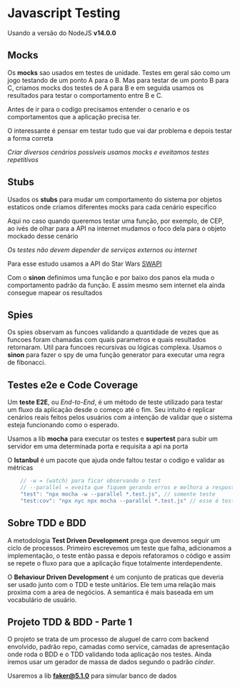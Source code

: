 # Javascript Testing

Usando a versão do NodeJS **v14.0.0**

## Mocks

Os **mocks** sao usados em testes de unidade. Testes em geral sáo como um jogo testando de um ponto A para o B.
Mas para testar de um ponto B para C, criamos mocks dos testes de A para B e em seguida usamos os resultados
para testar o comportamento entre B e C.

Antes de ir para o codigo precisamos entender o cenario e os comportamentos que a aplicação precisa ter.

O interessante é pensar em testar tudo que vai dar problema e depois testar a forma correta

_Criar diversos cenários possíveis usamos mocks e eveitamos testes repetitivos_

## Stubs

Usados os **stubs** para mudar um comportamento do sistema por objetos estaticos onde criamos diferentes mocks para cada
cenário especifico

Aqui no caso quando queremos testar uma função, por exemplo, de CEP, ao ivés de olhar para a API na internet mudamos o foco
dela para o objeto mockado desse cenário

_Os testes não devem depender de serviços externos ou internet_

Para esse estudo usamos a API do Star Wars [SWAPI](https://swapi.tech/)

Com o **sinon** definimos uma função e por baixo dos panos ela muda o comportamento padrão
da função. E assim mesmo sem internet ela ainda consegue mapear os resultados

## Spies

Os spies observam as funcoes validando a quantidade de vezes que as funcoes foram chamadas com quais parametros e quais resultados retornaram. Util para funcoes recursivas ou lógicas complexa. Usamos o **sinon** para fazer o spy de uma função generator para executar uma regra de fibonacci.

## Testes e2e e Code Coverage

Um **teste E2E**, ou _End-to-End_, é um método de teste utilizado para testar um fluxo da aplicação desde o começo até o fim. Seu intuito é replicar cenários reais feitos pelos usuários com a intenção de validar que o sistema esteja funcionando como o esperado.

Usamos a lib **mocha** para executar os testes e **supertest** para subir um servidor em uma determinada porta e requisita a api na porta

O **Istanbul** é um pacote que ajuda onde faltou testar o codigo e validar as métricas

```js
    // -w = (watch) para ficar observando o test
    // --parallel = eveita que fiquem gerando erros e melhora a resposta dos testes
    "test": "npx mocha -w --parallel *.test.js", // somente teste
    "test:cov": "npx nyc npx mocha --parallel *.test.js" // esse é teste e coverage
```

## Sobre TDD e BDD

A metodologia **Test Driven Development** prega que devemos seguir um ciclo de processos. Primeiro escrevemos um teste que falha, adicionamos a implementação, o teste então passa e depois refatoramos o código e assim se repete o fluxo para que a aplicação fique totalmente interdependente.

O **Behaviour Driven Development** é um conjunto de praticas que deveria ser usado junto com o TDD e teste unitários. Ele tem uma relação mais proxima com a area de negócios. A semantica é mais baseada em um vocabulário de usuário.

## Projeto TDD & BDD - Parte 1

O projeto se trata de um processo de aluguel de carro com backend envolvido, padrão repo, camadas como service, camadas de apresentação onde roda o BDD e o TDD validando toda aplicação nos testes. Ainda iremos usar um gerador de massa de dados segundo o padrão _cinder_.

Usaremos a lib **faker@5.1.0** para simular banco de dados
